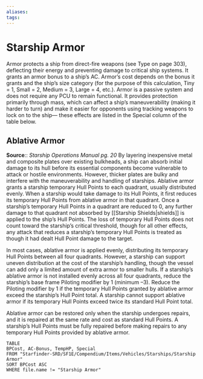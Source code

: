 ```yaml
---
aliases: 
tags: 
---
```


# Starship Armor

Armor protects a ship from direct-fire weapons (see Type on page 303), deflecting their energy and preventing damage to critical ship systems. It grants an armor bonus to a ship’s AC. Armor’s cost depends on the bonus it grants and the ship’s size category (for the purpose of this calculation, Tiny = 1, Small = 2, Medium = 3, Large = 4, etc.). Armor is a passive system and does not require any PCU to remain functional. It provides protection primarily through mass, which can affect a ship’s maneuverability (making it harder to turn) and make it easier for opponents using tracking weapons to lock on to the ship— these effects are listed in the Special column of the table below.

## Ablative Armor

**Source**:: _Starship Operations Manual pg. 20_ 
By layering inexpensive metal and composite plates over existing bulkheads, a ship can absorb initial damage to its hull before its essential components become vulnerable to attack or hostile environments. However, thicker plates are bulky and interfere with the maneuverability and handling of starships. Ablative armor grants a starship temporary Hull Points to each quadrant, usually distributed evenly. When a starship would take damage to its Hull Points, it first reduces its temporary Hull Points from ablative armor in that quadrant. Once a starship’s temporary Hull Points in a quadrant are reduced to 0, any further damage to that quadrant not absorbed by [[Starship Shields|shields]] is applied to the ship’s Hull Points. The loss of temporary Hull Points does not count toward the starship’s critical threshold, though for all other effects, any attack that reduces a starship’s temporary Hull Points is treated as though it had dealt Hull Point damage to the target.

In most cases, ablative armor is applied evenly, distributing its temporary Hull Points between all four quadrants. However, a starship can support uneven distribution at the cost of the starship’s handling, though the vessel can add only a limited amount of extra armor to smaller hulls. If a starship’s ablative armor is not installed evenly across all four quadrants, reduce the starship’s base frame Piloting modifier by 1 (minimum –3). Reduce the Piloting modifier by 1 if the temporary Hull Points granted by ablative armor exceed the starship’s Hull Point total. A starship cannot support ablative armor if its temporary Hull Points exceed twice its standard Hull Point total.

Ablative armor can be restored only when the starship undergoes repairs, and it is repaired at the same rate and cost as standard Hull Points. A starship’s Hull Points must be fully repaired before making repairs to any temporary Hull Points provided by ablative armor.

``` dataview
TABLE
BPCost, AC-Bonus, TempHP, Special
FROM "Starfinder-SRD/SF1E/Compendium/Items/Vehicles/Starships/Starship Armor"
SORT BPCost ASC
WHERE file.name != "Starship Armor"
```
